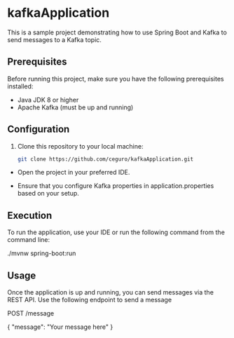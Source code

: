 ﻿# kafkaApplication

This is a sample project demonstrating how to use Spring Boot and Kafka to send messages to a Kafka topic.

## Prerequisites

Before running this project, make sure you have the following prerequisites installed:

- Java JDK 8 or higher
- Apache Kafka (must be up and running)

## Configuration

1. Clone this repository to your local machine:

   ```bash
   git clone https://github.com/ceguro/kafkaApplication.git

- Open the project in your preferred IDE.

- Ensure that you configure Kafka properties in application.properties based on your setup.

##  Execution
To run the application, use your IDE or run the following command from the command line:

./mvnw spring-boot:run

##  Usage
Once the application is up and running, you can send messages via the REST API. Use the following endpoint to send a message

POST /message

{
  "message": "Your message here"
}


